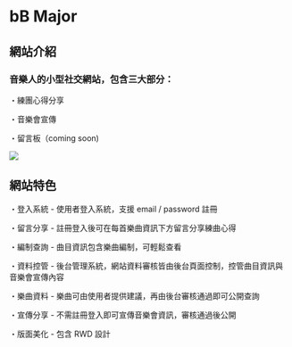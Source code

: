 # bB Major

## 網站介紹

### 音樂人的小型社交網站，包含三大部分：

・練團心得分享

・音樂會宣傳

・留言板（coming soon)

![](https://i.imgur.com/v9giY2A.png)

## 網站特色

・登入系統 - 使用者登入系統，支援 email / password 註冊

・留言分享 - 註冊登入後可在每首樂曲資訊下方留言分享練曲心得

・編制查詢 - 曲目資訊包含樂曲編制，可輕鬆查看

・資料控管 - 後台管理系統，網站資料審核皆由後台頁面控制，控管曲目資訊與音樂會宣傳內容

・樂曲資料 - 樂曲可由使用者提供建議，再由後台審核通過即可公開查詢

・宣傳分享 - 不需註冊登入即可宣傳音樂會資訊，審核通過後公開

・版面美化 - 包含 RWD 設計


